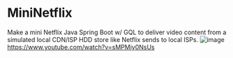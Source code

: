 # MiniNetflix
Make a mini Netflix Java Spring Boot w/ GQL to deliver video content from a simulated local CDN/ISP HDD store like Netflix sends to local ISPs.
![image](https://github.com/user-attachments/assets/2700a685-ec4c-4673-af65-24c054c00121)
https://www.youtube.com/watch?v=sMPMiy0NsUs
